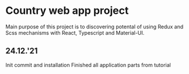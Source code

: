 # Country web app project

Main purpose of this project is to discovering potental of using Redux and Scss mechanisms with React, Typescript and Material-UI.

## 24.12.'21
Init commit and installation
Finished all application parts from tutorial
